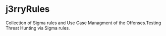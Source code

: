 # j3rryRules
Collection of Sigma rules and Use Case Managment of the Offenses.Testing Threat Hunting via Sigma rules.


